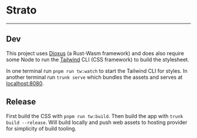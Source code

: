 # Strato

---

## Dev

This project uses [Dioxus](https://dioxuslabs.com/) (a Rust-Wasm framework) and does also require some Node to run the [Tailwind](https://tailwindcss.com/) CLI (CSS framework) to build the stylesheet.

In one terminal run `pnpm run tw:watch` to start the Tailwind CLI for styles. In another terminal run `trunk serve` which bundles the assets and serves at [localhost:8080](http://localhost:8080).

## Release

First build the CSS with `pnpm run tw:build`. Then build the app with `trunk build --release`. Will build locally and push web assets to hosting provider for simplicity of build tooling.
